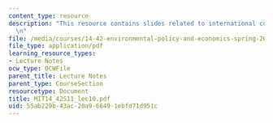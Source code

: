 ```yaml
---
content_type: resource
description: "This resource contains slides related to international competition.\r\
  \n"
file: /media/courses/14-42-environmental-policy-and-economics-spring-2011/55ab229b43ac20a966491ebfd71d951c_MIT14_42S11_lec10.pdf
file_type: application/pdf
learning_resource_types:
- Lecture Notes
ocw_type: OCWFile
parent_title: Lecture Notes
parent_type: CourseSection
resourcetype: Document
title: MIT14_42S11_lec10.pdf
uid: 55ab229b-43ac-20a9-6649-1ebfd71d951c
---
```


